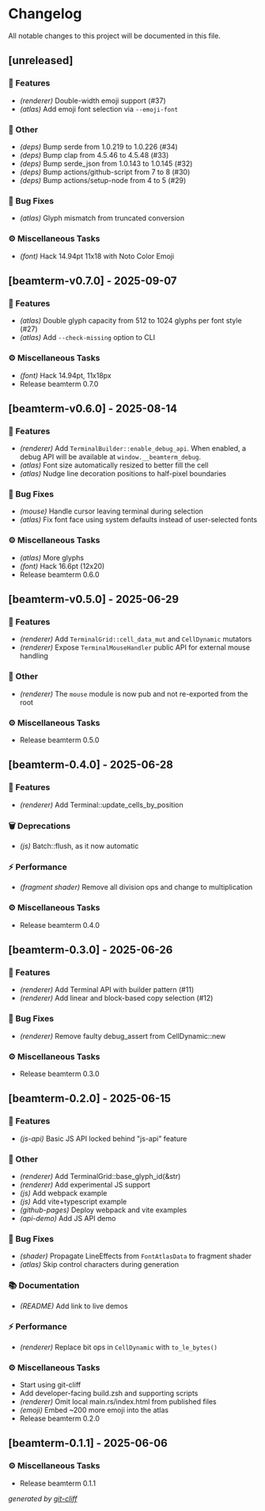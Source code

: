 # Changelog

All notable changes to this project will be documented in this file.

## [unreleased]

### 🚀 Features

- *(renderer)* Double-width emoji support (#37)
- *(atlas)* Add emoji font selection via `--emoji-font`

### 💼 Other

- *(deps)* Bump serde from 1.0.219 to 1.0.226 (#34)
- *(deps)* Bump clap from 4.5.46 to 4.5.48 (#33)
- *(deps)* Bump serde_json from 1.0.143 to 1.0.145 (#32)
- *(deps)* Bump actions/github-script from 7 to 8 (#30)
- *(deps)* Bump actions/setup-node from 4 to 5 (#29)

### 🐛 Bug Fixes

- *(atlas)* Glyph mismatch from truncated conversion

### ⚙️ Miscellaneous Tasks

- *(font)* Hack 14.94pt 11x18 with Noto Color Emoji

## [beamterm-v0.7.0] - 2025-09-07

### 🚀 Features

- *(atlas)* Double glyph capacity from 512 to 1024 glyphs per font style (#27)
- *(atlas)* Add `--check-missing` option to CLI

### ⚙️ Miscellaneous Tasks

- *(font)* Hack 14.94pt, 11x18px
- Release beamterm 0.7.0

## [beamterm-v0.6.0] - 2025-08-14

### 🚀 Features

- *(renderer)* Add `TerminalBuilder::enable_debug_api`. When enabled, a debug API will be available at `window.__beamterm_debug`.
- *(atlas)* Font size automatically resized to better fill the cell
- *(atlas)* Nudge line decoration positions to half-pixel boundaries

### 🐛 Bug Fixes

- *(mouse)* Handle cursor leaving terminal during selection
- *(atlas)* Fix font face using system defaults instead of user-selected fonts

### ⚙️ Miscellaneous Tasks

- *(atlas)* More glyphs
- *(font)* Hack 16.6pt (12x20)
- Release beamterm 0.6.0

## [beamterm-v0.5.0] - 2025-06-29

### 🚀 Features

- *(renderer)* Add `TerminalGrid::cell_data_mut` and `CellDynamic` mutators
- *(renderer)* Expose `TerminalMouseHandler` public API for external mouse handling

### 💼 Other

- *(renderer)* The `mouse` module is now pub and not re-exported from the root

### ⚙️ Miscellaneous Tasks

- Release beamterm 0.5.0

## [beamterm-0.4.0] - 2025-06-28

### 🚀 Features

- *(renderer)* Add Terminal::update_cells_by_position

### 🗑️ Deprecations

- *(js)* Batch::flush, as it now automatic

### ⚡ Performance

- *(fragment shader)* Remove all division ops and change to multiplication

### ⚙️ Miscellaneous Tasks

- Release beamterm 0.4.0

## [beamterm-0.3.0] - 2025-06-26

### 🚀 Features

- *(renderer)* Add Terminal API with builder pattern (#11)
- *(renderer)* Add linear and block-based copy selection (#12)

### 🐛 Bug Fixes

- *(renderer)* Remove faulty debug_assert from CellDynamic::new

### ⚙️ Miscellaneous Tasks

- Release beamterm 0.3.0

## [beamterm-0.2.0] - 2025-06-15

### 🚀 Features

- *(js-api)* Basic JS API locked behind "js-api" feature

### 💼 Other

- *(renderer)* Add TerminalGrid::base_glyph_id(&str)
- *(renderer)* Add experimental JS support
- *(js)* Add webpack example
- *(js)* Add vite+typescript example
- *(github-pages)* Deploy webpack and vite examples
- *(api-demo)* Add JS API demo

### 🐛 Bug Fixes

- *(shader)* Propagate LineEffects from `FontAtlasData` to fragment shader
- *(atlas)* Skip control characters during generation

### 📚 Documentation

- *(README)* Add link to live demos

### ⚡ Performance

- *(renderer)* Replace bit ops in `CellDynamic` with `to_le_bytes()`

### ⚙️ Miscellaneous Tasks

- Start using git-cliff
- Add developer-facing build.zsh and supporting scripts
- *(renderer)* Omit local main.rs/index.html from published files
- *(emoji)* Embed ~200 more emoji into the atlas
- Release beamterm 0.2.0

## [beamterm-0.1.1] - 2025-06-06

### ⚙️ Miscellaneous Tasks

- Release beamterm 0.1.1


*generated by [git-cliff](https://git-cliff.org/docs/)*
